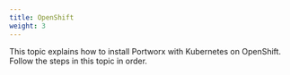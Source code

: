 ```yaml
---
title: OpenShift
weight: 3
---
```


This topic explains how to install Portworx with Kubernetes on OpenShift. Follow the steps in this topic in order.
